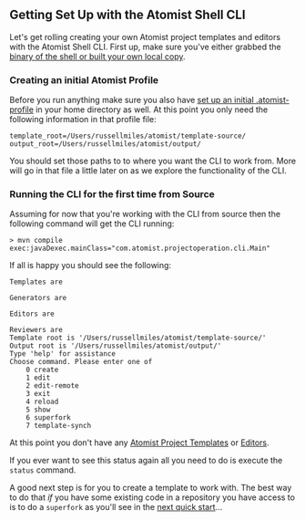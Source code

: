 ## Getting Set Up with the Atomist Shell CLI

Let's get rolling creating your own Atomist project templates and editors with the Atomist Shell CLI. First up, make sure you've either grabbed the [binary of the shell or built your own local copy](/reference-docs/cli.md).

### Creating an initial Atomist Profile

Before you run anything make sure you also have [set up an initial .atomist-profile](/reference-docs/cli.md) in your home directory as well. At this point you only need the following information in that profile file:

```
template_root=/Users/russellmiles/atomist/template-source/
output_root=/Users/russellmiles/atomist/output/
```

You should set those paths to to where you want the CLI to work from. More will go in that file a little later on as we explore the functionality of the CLI.

### Running the CLI for the first time from Source

Assuming for now that you're working with the CLI from source then the following command will get the CLI running:

```
> mvn compile exec:javaDexec.mainClass="com.atomist.projectoperation.cli.Main"
```

If all is happy you should see the following:

```
Templates are 

Generators are 

Editors are 
	
Reviewers are 
Template root is '/Users/russellmiles/atomist/template-source/'
Output root is '/Users/russellmiles/atomist/output/'
Type 'help' for assistance
Choose command. Please enter one of
	0 create
	1 edit
	2 edit-remote
	3 exit
	4 reload
	5 show
	6 superfork
	7 template-synch
```

At this point you don't have any [Atomist Project Templates](/reference-docs/project-templates/project-templates-overview.md) or [Editors](/reference-docs/project-editors.md).

If you ever want to see this status again all you need to do is execute the `status` command.

A good next step is for you to create a template to work with. The best way to do that *if* you have some existing code in a repository you have access to is to do a `superfork` as you'll see in the [next quick start](superforking-a-new-template)...